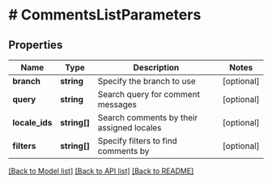 # # CommentsListParameters

## Properties

Name | Type | Description | Notes
------------ | ------------- | ------------- | -------------
**branch** | **string** | Specify the branch to use | [optional] 
**query** | **string** | Search query for comment messages | [optional] 
**locale_ids** | **string[]** | Search comments by their assigned locales | [optional] 
**filters** | **string[]** | Specify filters to find comments by | [optional] 

[[Back to Model list]](../../README.md#documentation-for-models) [[Back to API list]](../../README.md#documentation-for-api-endpoints) [[Back to README]](../../README.md)


